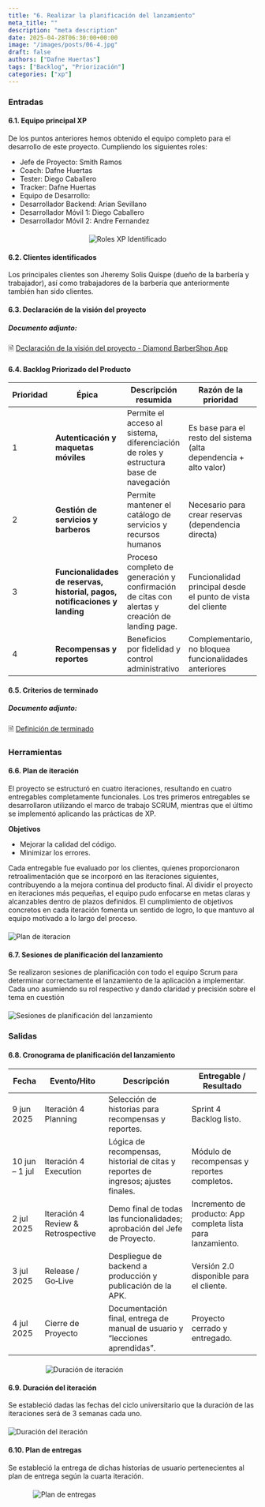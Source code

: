 ```yaml
---
title: "6. Realizar la planificación del lanzamiento"
meta_title: ""
description: "meta description"
date: 2025-04-28T06:30:00+00:00
image: "/images/posts/06-4.jpg"
draft: false
authors: ["Dafne Huertas"]
tags: ["Backlog", "Priorización"]
categories: ["xp"]
---
```


### Entradas

#### 6.1. Equipo principal XP

De los puntos anteriores hemos obtenido el equipo completo para el desarrollo de este proyecto. Cumpliendo los siguientes roles:

- Jefe de Proyecto: Smith Ramos
- Coach: Dafne Huertas
- Tester: Diego Caballero
- Tracker: Dafne Huertas
- Equipo de Desarrollo:
- Desarrollador Backend: Arian Sevillano
- Desarrollador Móvil 1: Diego Caballero
- Desarrollador Móvil 2: Andre Fernandez

<img src="/images/xp/consolidado_roles.png" 
     alt="Roles XP Identificado" 
     style="display: block; margin: 20px auto; max-width: 35%;" />

#### 6.2. Clientes identificados

Los principales clientes son Jheremy Solis Quispe (dueño de la barbería y trabajador), así como trabajadores de la barbería que anteriormente también han sido clientes.

#### 6.3. Declaración de la visión del proyecto

##### **Documento adjunto:**
 🗎 [Declaración de la visión del proyecto - Diamond BarberShop App](https://docs.google.com/document/d/10uRcqr6bJ-H-qqzbuojhRv3YDPEu_928QwsCWa_LyCU/edit?usp=sharing)

#### 6.4. Backlog Priorizado del Producto

| Prioridad | Épica | Descripción resumida | Razón de la prioridad |
| --- | --- | --- | --- |
| 1 | **Autenticación y maquetas móviles** | Permite el acceso al sistema, diferenciación de roles y estructura base de navegación | Es base para el resto del sistema (alta dependencia + alto valor) |
| 2 | **Gestión de servicios y barberos** | Permite mantener el catálogo de servicios y recursos humanos | Necesario para crear reservas (dependencia directa) |
| 3 | **Funcionalidades de reservas, historial, pagos, notificaciones y landing** | Proceso completo de generación y confirmación de citas con alertas y creación de landing page. | Funcionalidad principal desde el punto de vista del cliente |
| 4 | **Recompensas y reportes** | Beneficios por fidelidad y control administrativo | Complementario, no bloquea funcionalidades anteriores |

#### 6.5. Criterios de terminado

##### **Documento adjunto:**
 🗎 [Definición de terminado](https://docs.google.com/document/d/1RyoU0brLExp52wnrdeELuDfTJyvl_uOmssSXkc1fkCo/edit?usp=sharing)

### Herramientas

#### 6.6. Plan de  iteración
El proyecto se estructuró en cuatro iteraciones, resultando en cuatro entregables completamente funcionales. Los tres primeros entregables se desarrollaron utilizando el marco de trabajo SCRUM, mientras que el último se implementó aplicando las prácticas de XP.

**Objetivos**
- Mejorar la calidad del código.
- Minimizar los errores.

Cada entregable fue evaluado por los clientes, quienes proporcionaron retroalimentación que se incorporó en las iteraciones siguientes, contribuyendo a la mejora continua del producto final. Al dividir el proyecto en iteraciones más pequeñas, el equipo pudo enfocarse en metas claras y alcanzables dentro de plazos definidos. El cumplimiento de objetivos concretos en cada iteración fomenta un sentido de logro, lo que mantuvo al equipo motivado a lo largo del proceso.

<img src="/images/xp/plan_de_iteracion.png" 
     alt="Plan de iteracion" 
     style="display: block; margin: 20px auto; max-width: 100%;" />

#### 6.7. Sesiones de planificación del lanzamiento
Se realizaron sesiones de planificación con todo el equipo Scrum para determinar correctamente el lanzamiento de la aplicación a implementar. Cada uno asumiendo su rol respectivo y dando claridad y precisión sobre el tema en cuestión

<img src="/images/sprint_2/reunion_team.png" 
     alt="Sesiones de planificación del lanzamiento" 
     style="display: block; margin: 20px auto; max-width: 100%;" />

### Salidas

#### 6.8. Cronograma de planificación del lanzamiento

| Fecha | Evento/Hito | Descripción | Entregable / Resultado |
| ----- | ------ | ------ | ------ |
| 9 jun 2025 | Iteración 4 Planning | Selección de historias para recompensas y reportes. | Sprint 4 Backlog listo. |
| 10 jun – 1 jul | Iteración 4 Execution | Lógica de recompensas, historial de citas y reportes de ingresos; ajustes finales. | Módulo de recompensas y reportes completos. |
| 2 jul 2025 | Iteración 4 Review & Retrospective | Demo final de todas las funcionalidades; aprobación del Jefe de Proyecto. | Incremento de producto: App completa lista para lanzamiento. |
| 3 jul 2025 | Release / Go‑Live | Despliegue de backend a producción y publicación de la APK. | Versión 2.0 disponible para el cliente. |
| 4 jul 2025 | Cierre de Proyecto | Documentación final, entrega de manual de usuario y “lecciones aprendidas”. | Proyecto cerrado y entregado. |

<img src="/images/xp/calendario-xp4.png" 
     alt="Duración de iteración" 
     style="display: block; margin: 20px auto; max-width: 70%;" />

#### 6.9. Duración del iteración

Se estableció dadas las fechas del ciclo universitario que la duración de las iteraciones será de 3 semanas cada uno.

<img src="/images/xp/cronograma_sprint4.png" 
     alt="Duración del iteración" 
     style="display: block; margin: 20px auto; max-width: 100%;" />

#### 6.10. Plan de entregas

Se estableció la entrega de dichas historias de usuario pertenecientes al plan de entrega según la cuarta iteración.

<img src="/images/xp/plan_de_entregas.png" 
     alt="Plan de entregas" 
     style="display: block; margin: 20px auto; max-width: 80%;" />